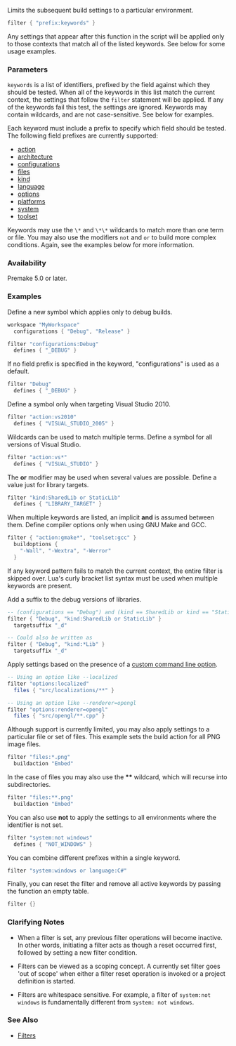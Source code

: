 Limits the subsequent build settings to a particular environment.

```lua
filter { "prefix:keywords" }
```

Any settings that appear after this function in the script will be applied only to those contexts that match all of the listed keywords. See below for some usage examples.

### Parameters ###

`keywords` is a list of identifiers, prefixed by the field against which they should be tested. When all of the keywords in this list match the current context, the settings that follow the `filter` statement will be applied. If any of the keywords fail this test, the settings are ignored. Keywords may contain wildcards, and are not case-sensitive. See below for examples.

Each keyword must include a prefix to specify which field should be tested. The following field prefixes are currently supported:

  * [action](globals/premake_ACTION.md)
  * [architecture](architecture.md)
  * [configurations](configurations.md)
  * [files](files.md)
  * [kind](kind.md)
  * [language](language.md)
  * [options](globals/premake_OPTIONS.md)
  * [platforms](platforms.md)
  * [system](system.md)
  * [toolset](toolset.md)

Keywords may use the `\*` and `\*\*` wildcards to match more than one term or file. You may also use the modifiers `not` and `or` to build more complex conditions. Again, see the examples below for more information.

### Availability ###

Premake 5.0 or later.

### Examples ###

Define a new symbol which applies only to debug builds.

```lua
workspace "MyWorkspace"
  configurations { "Debug", "Release" }

filter "configurations:Debug"
  defines { "_DEBUG" }
```

If no field prefix is specified in the keyword, "configurations" is used as a default.

```lua
filter "Debug"
  defines { "_DEBUG" }
```

Define a symbol only when targeting Visual Studio 2010.

```lua
filter "action:vs2010"
  defines { "VISUAL_STUDIO_2005" }
```

Wildcards can be used to match multiple terms. Define a symbol for all versions of Visual Studio.

```lua
filter "action:vs*"
  defines { "VISUAL_STUDIO" }
```

The **or** modifier may be used when several values are possible. Define a value just for library targets.

```lua
filter "kind:SharedLib or StaticLib"
  defines { "LIBRARY_TARGET" }
```

When multiple keywords are listed, an implicit **and** is assumed between them. Define compiler options only when using GNU Make and GCC.

```lua
filter { "action:gmake*", "toolset:gcc" }
  buildoptions {
    "-Wall", "-Wextra", "-Werror"
  }
```

If any keyword pattern fails to match the current context, the entire filter is skipped over. Lua's curly bracket list syntax must be used when multiple keywords are present.

Add a suffix to the debug versions of libraries.

```lua
-- (configurations == "Debug") and (kind == SharedLib or kind == "StaticLib")
filter { "Debug", "kind:SharedLib or StaticLib" }
  targetsuffix "_d"

-- Could also be written as
filter { "Debug", "kind:*Lib" }
  targetsuffix "_d"
```

Apply settings based on the presence of a [custom command line option](Command-Line-Arguments.md).

```lua
-- Using an option like --localized
filter "options:localized"
  files { "src/localizations/**" }

-- Using an option like --renderer=opengl
filter "options:renderer=opengl"
  files { "src/opengl/**.cpp" }
```

Although support is currently limited, you may also apply settings to a particular file or set of files. This example sets the build action for all PNG image files.

```lua
filter "files:*.png"
  buildaction "Embed"
```

In the case of files you may also use the **\*\*** wildcard, which will recurse into subdirectories.

```lua
filter "files:**.png"
  buildaction "Embed"
```

You can also use **not** to apply the settings to all environments where the identifier is not set.

```lua
filter "system:not windows"
  defines { "NOT_WINDOWS" }
```

You can combine different prefixes within a single keyword.

```lua
filter "system:windows or language:C#"
```

Finally, you can reset the filter and remove all active keywords by passing the function an empty table.

```lua
filter {}
```

### Clarifying Notes ###

* When a filter is set, any previous filter operations will become inactive.  In other words, initiating a filter acts as though a reset occurred first, followed by setting a new filter condition.

* Filters can be viewed as a scoping concept.  A currently set filter goes 'out of scope' when either a filter reset operation is invoked or a project definition is started.

* Filters are whitespace sensitive. For example, a filter of `system:not windows` is fundamentally different from `system: not windows`.

### See Also ###

* [Filters](Filters.md)
